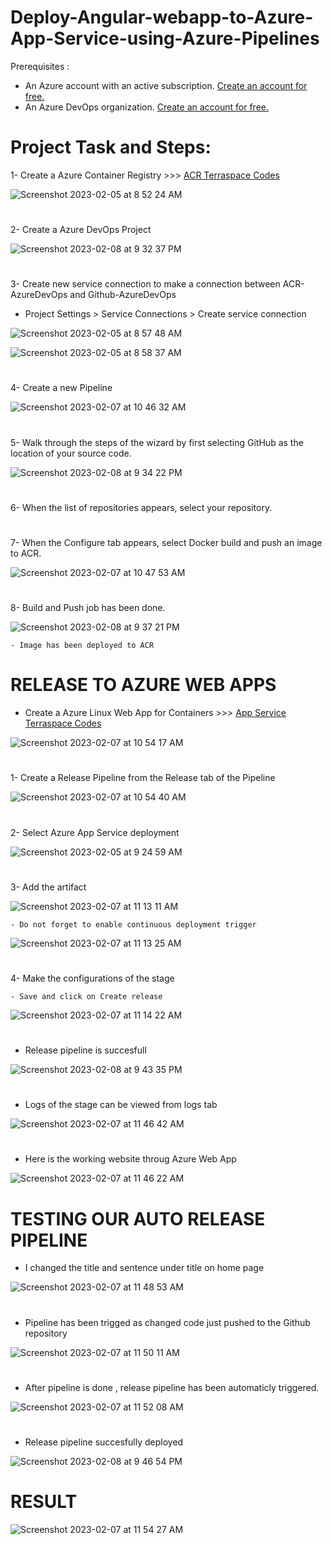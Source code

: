 # Deploy-Angular-webapp-to-Azure-App-Service-using-Azure-Pipelines

Prerequisites :
- An Azure account with an active subscription. <a href="https://azure.microsoft.com/en-us/free/?WT.mc_id=A261C142F" target="_blank">Create an account for free.</a> 
- An Azure DevOps organization. <a href="https://learn.microsoft.com/en-us/azure/devops/pipelines/get-started/pipelines-sign-up?view=azure-devops" target="_blank">Create an account for free.</a> 

# Project Task and Steps:
1- Create a Azure Container Registry >>> <a href="https://github.com/hkaanturgut/azure-devops-apps/tree/main/terraspace%20codes/app/stacks/acr" target="_blank">ACR Terraspace Codes</a> 

![Screenshot 2023-02-05 at 8 52 24 AM](https://user-images.githubusercontent.com/113396342/217688610-006dc446-8ecf-4a3d-b15f-f154b2cf40b5.png)

#

2- Create a Azure DevOps Project 

![Screenshot 2023-02-08 at 9 32 37 PM](https://user-images.githubusercontent.com/113396342/217702712-fcc38fe6-2a7c-46f5-990d-02cd65e778a4.png)

#

3- Create new service connection to make a connection between ACR-AzureDevOps and Github-AzureDevOps
   
   - Project Settings > Service Connections > Create service connection 

![Screenshot 2023-02-05 at 8 57 48 AM](https://user-images.githubusercontent.com/113396342/217633694-1400bf3b-9124-4843-8fd6-9a289aa5bbe7.png)

![Screenshot 2023-02-05 at 8 58 37 AM](https://user-images.githubusercontent.com/113396342/217633906-991d0dc1-4bd3-4c3b-8d25-0ad1460d7c16.png)

#

4- Create a new Pipeline 

![Screenshot 2023-02-07 at 10 46 32 AM](https://user-images.githubusercontent.com/113396342/217702854-ce6ffdad-c92c-47cc-8cc7-1ee0e02b467a.png)

#

5-  Walk through the steps of the wizard by first selecting GitHub as the location of your source code. 

![Screenshot 2023-02-08 at 9 34 22 PM](https://user-images.githubusercontent.com/113396342/217702967-f0e49e82-1a1d-4dc4-a092-3669f84fe39a.png)

#
6- When the list of repositories appears, select your repository. 

#

7- When the Configure tab appears, select Docker build and push an image to ACR.

![Screenshot 2023-02-07 at 10 47 53 AM](https://user-images.githubusercontent.com/113396342/217703334-4ffc2f2f-2f8d-489f-9d48-de01f541ce83.png)
#

8- Build and Push job has been done.

![Screenshot 2023-02-08 at 9 37 21 PM](https://user-images.githubusercontent.com/113396342/217703432-9ca79a31-44b9-4de3-9afc-e076a6b2aeb2.png)

    - Image has been deployed to ACR
#

# RELEASE TO AZURE WEB APPS

- Create a Azure Linux Web App for Containers >>> <a href="https://github.com/hkaanturgut/azure-devops-apps/tree/main/terraspace%20codes/app/stacks/apprun_linux_webapp" target="_blank">App Service Terraspace Codes</a> 

![Screenshot 2023-02-07 at 10 54 17 AM](https://user-images.githubusercontent.com/113396342/217703693-245f182b-12f3-4894-9f17-73173554bd6c.png)
#

1- Create a Release Pipeline from the Release tab of the Pipeline

![Screenshot 2023-02-07 at 10 54 40 AM](https://user-images.githubusercontent.com/113396342/217703732-0b8761cb-a1ba-4c05-8f8a-9b41af0a70db.png)
#

2- Select Azure App Service deployment

![Screenshot 2023-02-05 at 9 24 59 AM](https://user-images.githubusercontent.com/113396342/217689291-709b0b52-0965-41c0-ac6c-86b159c9e55b.png)
#

3- Add the artifact 

![Screenshot 2023-02-07 at 11 13 11 AM](https://user-images.githubusercontent.com/113396342/217703778-2d41bb58-5b53-426b-a280-87370dd1e7ec.png)

    - Do not forget to enable continuous deployment trigger
    
![Screenshot 2023-02-07 at 11 13 25 AM](https://user-images.githubusercontent.com/113396342/217703878-c0f1e3a7-a765-40d9-9bbf-c7e332d763d4.png) 
#

4- Make the configurations of the stage 
   
    - Save and click on Create release
    
![Screenshot 2023-02-07 at 11 14 22 AM](https://user-images.githubusercontent.com/113396342/217704011-8b980239-08b5-486b-b806-7db69421f896.png)

#

- Release pipeline is succesfull

![Screenshot 2023-02-08 at 9 43 35 PM](https://user-images.githubusercontent.com/113396342/217704230-1762e4bf-a684-4848-9037-1a6b65c0618d.png)
#

- Logs of the stage can be viewed from logs tab

![Screenshot 2023-02-07 at 11 46 42 AM](https://user-images.githubusercontent.com/113396342/217704256-b218b895-40c3-4560-bab5-1969d4b4649a.png)
#

- Here is the working website throug Azure Web App

![Screenshot 2023-02-07 at 11 46 22 AM](https://user-images.githubusercontent.com/113396342/217704292-a16844ed-933f-4030-a46e-b7a59cd0b51a.png)
#

# TESTING OUR AUTO RELEASE PIPELINE

- I changed the title and sentence under title on home page

![Screenshot 2023-02-07 at 11 48 53 AM](https://user-images.githubusercontent.com/113396342/217704581-989861da-02e4-4133-a566-cc7e8178c259.png)
#

- Pipeline has been trigged as changed code just pushed to the Github repository

![Screenshot 2023-02-07 at 11 50 11 AM](https://user-images.githubusercontent.com/113396342/217704628-c2f69172-447e-4be9-a75e-59831000d367.png)
#

- After pipeline is done , release pipeline has been automaticly triggered.

![Screenshot 2023-02-07 at 11 52 08 AM](https://user-images.githubusercontent.com/113396342/217704669-f36580e3-80e5-4d88-9dd2-fff6c78f652b.png)
#

- Release pipeline succesfully deployed

![Screenshot 2023-02-08 at 9 46 54 PM](https://user-images.githubusercontent.com/113396342/217704777-fb81c010-f383-43a6-a5e4-091a01688670.png)
#

# RESULT

![Screenshot 2023-02-07 at 11 54 27 AM](https://user-images.githubusercontent.com/113396342/217704809-2cafafbd-7010-4378-b8b8-35ff50f6295d.png)

